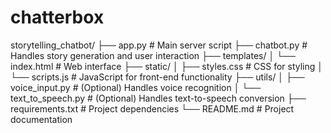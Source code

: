 # chatterbox

storytelling_chatbot/
├── app.py                  # Main server script
├── chatbot.py              # Handles story generation and user interaction
├── templates/
│   └── index.html          # Web interface
├── static/
│   ├── styles.css          # CSS for styling
│   └── scripts.js          # JavaScript for front-end functionality
├── utils/
│   ├── voice_input.py      # (Optional) Handles voice recognition
│   └── text_to_speech.py   # (Optional) Handles text-to-speech conversion
├── requirements.txt        # Project dependencies
└── README.md               # Project documentation

